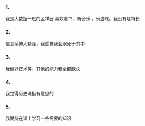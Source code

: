 ### 1.  
我是大数据一班的孟祥云 喜欢看书，听音乐 ，玩游戏。我没有啥特长
### 2.  
信息系博大精深，我感觉我会溺死于其中
### 3.  
我偏好技术类，其他的能力我全都缺失  
### 4.
我觉得历史课挺有意思的  
### 5.
我期待在课上学习一些需要的知识
